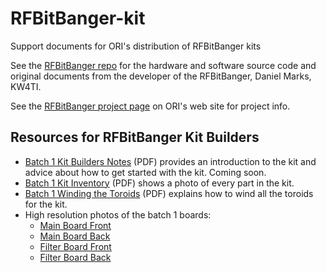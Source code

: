 # RFBitBanger-kit
Support documents for ORI's distribution of RFBitBanger kits

See the [RFBitBanger repo](https://github.com/profdc9/RFBitBanger) for the hardware and software source code and original documents from the developer of the RFBitBanger, Daniel Marks, KW4TI.

See the [RFBitBanger project page](https://openresearch.institute/rfbitbanger-project/) on ORI's web site for project info.

## Resources for RFBitBanger Kit Builders

* [Batch 1 Kit Builders Notes](batch1/batch1_kit_builders_notes.pdf) (PDF) provides an introduction to the kit and advice about how to get started with the kit. Coming soon.
* [Batch 1 Kit Inventory](batch1/batch1_photo_inventory.pdf) (PDF) shows a photo of every part in the kit.
* [Batch 1 Winding the Toroids](batch1/batch1_winding_toroids.pdf) (PDF) explains how to wind all the toroids for the kit.
* High resolution photos of the batch 1 boards:
   * [Main Board Front](batch1/photos/boards/RFBB-main-board-1.jpg)
   * [Main Board Back](batch1/photos/boards/RFBB-main-board-2.jpg)
   * [Filter Board Front](batch1/photos/boards/RFBB-filter-board-1.jpg)
   * [Filter Board Back](batch1/photos/boards/RFBB-filter-board-2.jpg)
